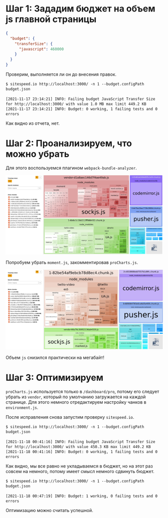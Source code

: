 # Шаг 1: Зададим бюджет на объем js главной страницы

```json
{
  "budget": {
    "transferSize": {
      "javascript": 460000
    }
  }
}
```

Проверим, выполняется ли он до внесения правок.

```
$ sitespeed.io http://localhost:3000/ -n 1 --budget.configPath budget.json

[2021-11-17 23:14:21] INFO: Failing budget JavaScript Transfer Size for http://localhost:3000/ with value 1.0 MB max limit 449.2 KB
[2021-11-17 23:14:21] INFO: Budget: 0 working, 1 failing tests and 0 errors
```

Как видно из отчета, нет.

# Шаг 2: Проанализируем, что можно убрать

Для этого воспользуемся плагином `webpack-bundle-analyzer`.

![Screenshot](results/before_opt.jpg?raw=true)

Попробуем убрать `moment.js`, закомментировав `proCharts.js`.

![Screenshot](results/after_opt.jpg?raw=true)

Объем `js` снизился практически на мегабайт!

# Шаг 3: Оптимизируем

`proCharts.js` используется только в `/dashboard/pro`, потому его следует убрать из `vendor`, который по умолчанию загружается на каждой странице.
Для этого немного отредактируем настройку чанков в `environment.js`.

После исправления снова запустим проверку `sitespeed.io`.

```
$ sitespeed.io http://localhost:3000/ -n 1 --budget.configPath budget.json

[2021-11-18 00:41:16] INFO: Failing budget JavaScript Transfer Size for http://localhost:3000/ with value 450.3 KB max limit 449.2 KB
[2021-11-18 00:41:16] INFO: Budget: 0 working, 1 failing tests and 0 errors
```

Как видно, мы все равно не укладываемся в бюджет, но на этот раз совсем на немного, потому имеет смысл немного сдвинуть бюджет.

```
$ sitespeed.io http://localhost:3000/ -n 1 --budget.configPath budget.json

[2021-11-18 00:47:19] INFO: Budget: 1 working, 0 failing tests and 0 errors
```

Оптимизацию можно считать успешной.
